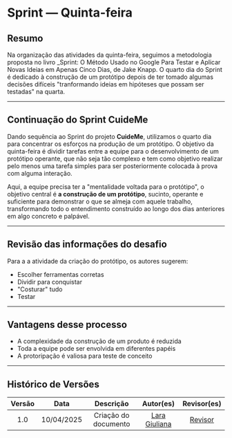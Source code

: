 # Sprint — Quinta-feira

## Resumo

Na organização das atividades da quinta-feira, seguimos a metodologia proposta no livro _Sprint: O Método Usado no Google Para Testar e Aplicar Novas Ideias em Apenas Cinco Dias, de Jake Knapp. O quarto dia do Sprint é dedicado à construção de um protótipo depois de ter tomado algumas decisões difíceis "tranformando ideias em hipóteses que possam ser testadas" na quarta.

---

## Continuação do Sprint CuideMe

Dando sequência ao Sprint do projeto **CuideMe**, utilizamos o quarto dia para concentrar os esforços na produção de um protótipo. O objetivo da quinta-feira é dividir tarefas entre a equipe para o desenvolvimento de um protótipo operante, que não seja tão complexo e tem como objetivo realizar pelo menos uma tarefa simples para ser posteriormente colocada à prova com alguma interação.

Aqui, a equipe precisa ter a "mentalidade voltada para o protótipo", o objetivo central é **a construção de um protótipo**, sucinto, operante e suficiente para demonstrar o que se almeja com aquele trabalho, transformando todo o entendimento construído ao longo dos dias anteriores em algo concreto e palpável.

---

## Revisão das informações do desafio

Para a a atividade da criação do protótipo, os autores sugerem:

- Escolher ferramentas corretas
- Dividir para conquistar
- "Costurar" tudo
- Testar

---

## Vantagens desse processo

- A complexidade da construção de um produto é reduzida
- Toda a equipe pode ser envolvida em diferentes papéis
- A protoripação é valiosa para teste de conceito

---


## Histórico de Versões

| Versão |    Data    |          Descrição          |                       Autor(es)                        |                   Revisor(es)                   |
| :----: | :--------: | :-------------------------: | :----------------------------------------------------: | :---------------------------------------------: |
|  1.0   | 10/04/2025 | Criação do documento | [Lara Giuliana](https://github.com/gravelylara) | [Revisor](https://github.com/) |